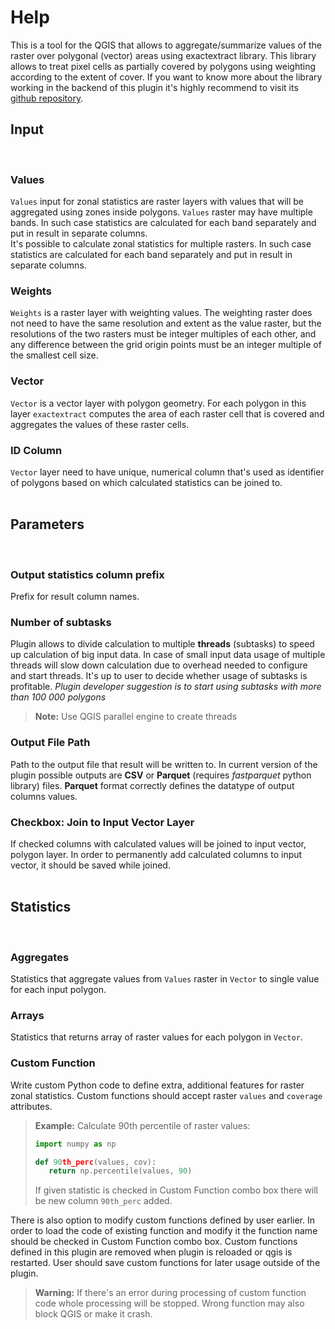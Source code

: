 # Help
This is a tool for the QGIS that allows to aggregate/summarize values of the raster over polygonal (vector) areas using exactextract library. This library allows to treat pixel cells as partially covered by polygons using weighting according to the extent of cover. If you want to know more about the library working in the backend of this plugin it's highly recommend to visit its [github repository](https://github.com/isciences/exactextract/tree/master).
<br />

## Input
<br />

### Values

`Values` input for zonal statistics are raster layers with values that will be aggregated using zones inside polygons. `Values` raster may have multiple bands. In such case statistics are calculated for each band separately and put in result in separate columns.  
It's possible to calculate zonal statistics for multiple rasters. In such case statistics are calculated for each band separately and put in result in separate columns.

### Weights

`Weights` is a raster layer with weighting values. The weighting raster does not need to have the same resolution and extent as the value raster, but the resolutions of the two rasters must be integer multiples of each other, and any difference between the grid origin points must be an integer multiple of the smallest cell size.

### Vector

`Vector` is a vector layer with polygon geometry. For each polygon in this layer `exactextract` computes the area of each raster cell that is covered and aggregates the values of these raster cells.

### ID Column

`Vector` layer need to have unique, numerical column that's used as identifier of polygons based on which calculated statistics can be joined to.
<br />
<br />

## Parameters
<br />

### Output statistics column prefix

Prefix for result column names.

### Number of subtasks

Plugin allows to divide calculation to multiple **threads** (subtasks) to speed up calculation of big input data. In case of small input data usage of multiple threads will slow down calculation due to overhead needed to configure and start threads. 
It's up to user to decide whether usage of subtasks is profitable.
*Plugin developer suggestion is to start using subtasks with more than 100 000 polygons*

> **Note:** Use QGIS parallel engine to create threads

### Output File Path

Path to the output file that result will be written to.
In current version of the plugin possible outputs are **CSV** or **Parquet** (requires *fastparquet* python library) files.
**Parquet** format correctly defines the datatype of output columns values.

### Checkbox: Join to Input Vector Layer

If checked columns with calculated values will be joined to input vector, polygon layer. 
In order to permanently add calculated columns to input vector, it should be saved while joined.
<br />
<br />

## Statistics
<br />


### Aggregates

Statistics that aggregate values from `Values` raster in `Vector` to single value for each input polygon.

### Arrays

Statistics that returns array of raster values for each polygon in `Vector`.

### Custom Function

Write custom Python code to define extra, additional features for raster zonal statistics. Custom functions should accept raster `values` and `coverage` attributes.
> **Example:**  Calculate 90th percentile of raster values:
> ```python
>import numpy as np
>
>def 90th_perc(values, cov):
>    return np.percentile(values, 90)
> ```
> If given statistic is checked in Custom Function combo box there will be new column `90th_perc` added.

There is also option to modify custom functions defined by user earlier. In order to load the code of existing function and modify it the function name should be checked in Custom Function combo box. Custom functions defined in this plugin are removed when plugin is reloaded or qgis is restarted. User should save custom functions for later usage outside of the plugin.

> **Warning:** If there's an error during processing of custom function code whole processing will be stopped. Wrong function may also block QGIS or make it crash.
